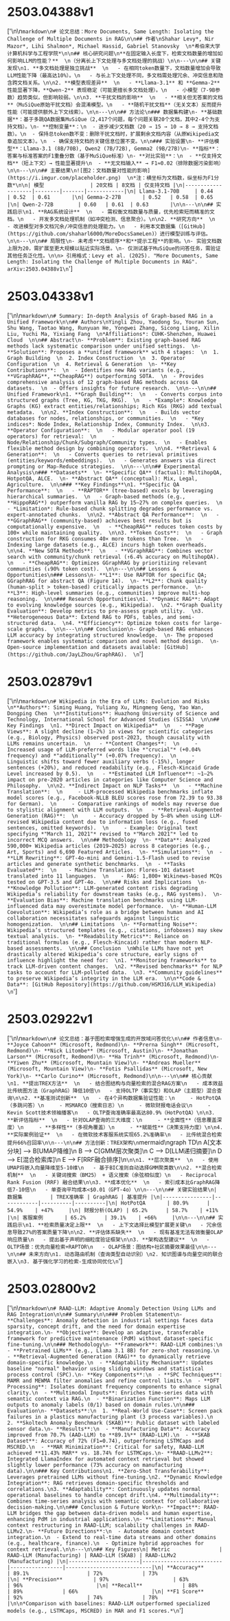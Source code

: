 # 2503.04388v1

['\n\n```markdown\n# 论文总结：More Documents, Same Length: Isolating the Challenge of Multiple Documents in RAG\n\n## 作者\nShahar Levy*, Nir Mazor*, Lihi Shalmon*, Michael Hassid, Gabriel Stanovsky  \n*希伯来大学计算机科学与工程学院*\n\n## 核心研究问题\n**在固定输入长度下，检索文档数量的增加如何影响LLM的性能？**  \n（分离长上下文处理与多文档处理的挑战）\n\n---\n\n## 关键发现\n1. **多文档处理是独立挑战**  \n   - 在相同token数量下，文档数量增加会导致LLM性能下降（最高达10%）。\n   - 与长上下文处理不同，多文档需处理冗余、冲突信息和隐含跨文档关系。\n\n2. **模型表现差异**  \n   - **Llama-3.1** 和 **Gemma-2** 性能显著下降，**Qwen-2** 表现稳定（可能更擅长多文档处理）。\n   - 小模型（7-9B参数）趋势类似，但影响较弱。\n\n3. **干扰文档的影响**  \n   - **相关但无答案的文档**（MuSiQue原始干扰文档）会混淆模型。\n   - **随机干扰文档**（无关文本）反而提升性能（可能提供额外上下文线索）。\n\n---\n\n## 方法论\n### 数据集构建\n- **基础数据**：基于多跳QA数据集MuSiQue（2,417个问题，每个问题关联20个文档，其中2-4个为支持文档）。\n- **控制变量**：\n  - 逐步减少文档数（20 → 15 → 10 → 8 → 支持文档数）。\n  - 保持总token数不变：删除干扰文档时，扩展剩余文档内容（从原Wikipedia文章追加文本）。\n  - 确保支持文档的关键信息位置不变。\n\n### 实验设置\n- **评估模型**：Llama-3.1 (8B/70B), Qwen2 (7B/72B), Gemma2 (9B/27B)\n- **指标**：答案与标准答案的F1重叠分数（基于MuSiQue标准）\n- **对比实验**：\n  - **仅支持文档**（短上下文）→ 性能显著提升\n  - **无文档输入** → F1≈0.02（排除数据污染影响）\n\n---\n\n## 主要结果\n![图2：文档数量对性能的影响](https://i.imgur.com/placeholder.png)  \n*注：横坐标为文档数，纵坐标为F1分数*\n\n| 模型               | 20文档 | 8文档 | 仅支持文档 |\n|--------------------|--------|-------|------------|\n| Llama-3.1-70B     | 0.44   | 0.52  | 0.61       |\n| Gemma-2-27B       | 0.52   | 0.58  | 0.65       |\n| Qwen-2-72B        | 0.60   | 0.61  | 0.63       |\n\n---\n\n## 实践启示\n1. **RAG系统设计**  \n   - 需权衡文档数量与质量，优先检索短而精准的文档。\n   - 开发多文档处理机制（如冲突检测、信息聚合）。\n\n2. **研究方向**  \n   - 改进模型对多文档冗余/冲突信息的处理能力。\n   - 利用本文数据集（[GitHub](https://github.com/shaharl6000/MoreDocsSameLen)）进行模型训练与评估。\n\n---\n\n## 局限性\n- 未考虑**文档顺序**和**提示工程**的影响。\n- 实验文档数上限为20，需扩展至更大规模以贴近实际场景。\n- 仅测试基于MuSiQue的问答任务，需验证其他任务泛化性。\n\n> 引用格式：Levy et al. (2025). "More Documents, Same Length: Isolating the Challenge of Multiple Documents in RAG". arXiv:2503.04388v1\n```']


# 2503.04338v1

['\n\n```markdown\n# Summary: In-depth Analysis of Graph-based RAG in a Unified Framework\n\n## Authors\nYingli Zhou, Yaodong Su, Youran Sun, Shu Wang, Taotao Wang, Runyuan He, Yongwei Zhang, Sicong Liang, Xilin Liu, Yuchi Ma, Yixiang Fang  \n*Affiliations*: CUHK-Shenzhen, Huawei Cloud  \n\n## Abstract\n- **Problem**: Existing graph-based RAG methods lack systematic comparison under unified settings.  \n- **Solution**: Proposes a **unified framework** with 4 stages:  \n  1. Graph Building  \n  2. Index Construction  \n  3. Operator Configuration  \n  4. Retrieval & Generation  \n- **Key Contributions**:  \n  - Identifies new RAG variants (e.g., **VGraphRAG**, **CheapRAG**) outperforming SOTA.  \n  - Provides comprehensive analysis of 12 graph-based RAG methods across QA datasets.  \n  - Offers insights for future research.  \n\n---\n\n## Unified Framework\n1. **Graph Building**:  \n   - Converts corpus into structured graphs (Tree, KG, TKG, RKG).  \n   - *Example*: Knowledge Graphs (KG) extract entities/relationships; Rich KGs (RKG) add textual metadata.  \n\n2. **Index Construction**:  \n   - Builds vector databases for nodes, relationships, or communities.  \n   - *Key indices*: Node Index, Relationship Index, Community Index.  \n\n3. **Operator Configuration**:  \n   - Modular operator pool (19 operators) for retrieval:  \n     - Node/Relationship/Chunk/Subgraph/Community types.  \n   - Enables flexible method design by combining operators.  \n\n4. **Retrieval & Generation**:  \n   - Converts queries to retrieval primitives (entities/keywords/embeddings).  \n   - Generates answers via direct prompting or Map-Reduce strategies.  \n\n---\n\n## Experimental Analysis\n### **Datasets**  \n- **Specific QA** (factual): MultihopQA, HotpotQA, ALCE.  \n- **Abstract QA** (conceptual): Mix, Legal, Agriculture.  \n\n### **Key Findings**\n1. **Specific QA Performance**:  \n   - **RAPTOR** (tree-based) excels by leveraging hierarchical summaries.  \n   - Graph-based methods (e.g., **HippoRAG**) outperform vanilla RAG by 15–27% on complex queries.  \n   - *Limitation*: Rule-based chunk splitting degrades performance vs. expert-annotated chunks.  \n\n2. **Abstract QA Performance**:  \n   - **GGraphRAG** (community-based) achieves best results but is computationally expensive.  \n   - **CheapRAG** reduces token costs by 100× while maintaining quality.  \n\n3. **Token Costs**:  \n   - Graph construction for RKG consumes 40× more tokens than Tree.  \n   - Indexing large datasets (e.g., ALCE) incurs high token overheads.  \n\n4. **New SOTA Methods**:  \n   - **VGraphRAG**: Combines vector search with community/chunk retrieval (↑6.4% accuracy on MultihopQA).  \n   - **CheapRAG**: Optimizes GGraphRAG by prioritizing relevant communities (↓90% token cost).  \n\n---\n\n## Lessons & Opportunities\n### Lessons\n- **L1**: Use RAPTOR for specific QA; GGraphRAG for abstract QA (Figure 14).  \n- **L2**: Chunk quality (human-split > token-based) critically impacts performance.  \n- **L3**: High-level summaries (e.g., communities) improve multi-hop reasoning.  \n\n### Research Opportunities\n1. **Dynamic RAG**: Adapt to evolving knowledge sources (e.g., Wikipedia).  \n2. **Graph Quality Evaluation**: Develop metrics to pre-assess graph utility.  \n3. **Heterogeneous Data**: Extend RAG to PDFs, tables, and semi-structured data.  \n4. **Efficiency**: Optimize token costs for large-scale graphs.  \n\n---\n\n## Conclusion\n- Graph-based RAG enhances LLM accuracy by integrating structured knowledge.  \n- The proposed framework enables systematic comparison and novel method design.  \n- Open-source implementation and datasets available: [GitHub](https://github.com/JayLZhou/GraphRAG).  \n```']


# 2503.02879v1

['\n\n```markdown\n# Wikipedia in the Era of LLMs: Evolution and Risks  \n**Authors**: Siming Huang, Yuliang Xu, Mingmeng Geng, Yao Wan, Dongping Chen  \n**Institutions**: Huazhong University of Science and Technology, International School for Advanced Studies (SISSA)  \n\n## Key Findings  \n1. **Direct Impact on Wikipedia**  \n   - **Page Views**: A slight decline (1–2%) in views for scientific categories (e.g., Biology, Physics) observed post-2023, though causality with LLMs remains uncertain.  \n   - **Content Changes**:  \n     - Increased usage of LLM-preferred words like *"crucial"* (+0.04% frequency) and *"additionally"* (+0.07% frequency).  \n     - Linguistic shifts toward fewer auxiliary verbs (-15%), longer sentences (+20%), and reduced readability (e.g., Flesch-Kincaid Grade Level increased by 0.5).  \n   - **Estimated LLM Influence**: ~1–2% impact on pre-2020 articles in categories like Computer Science and Philosophy.  \n\n2. **Indirect Impact on NLP Tasks**  \n   - **Machine Translation**:  \n     - LLM-processed Wikipedia benchmarks inflate model scores (e.g., Facebook-NLLB BLEU scores rose from 72.39 to 93.38 for German).  \n     - Comparative rankings of models may reverse due to stylistic alignment with LLM outputs.  \n   - **Retrieval-Augmented Generation (RAG)**:  \n     - Accuracy dropped by 5–8% when using LLM-revised Wikipedia content due to information loss (e.g., fused sentences, omitted keywords).  \n     - Example: Original text specifying *"March 11, 2021"* revised to *"March 2021"* led to incorrect MCQ answers.  \n\n## Methodology  \n- **Data**: Analyzed 590,000+ Wikipedia articles (2019–2025) across 8 categories (e.g., Art, Sports) and 6,690 Featured Articles.  \n- **Simulations**:  \n  - **LLM Rewriting**: GPT-4o-mini and Gemini-1.5-Flash used to revise articles and generate synthetic benchmarks.  \n  - **Tasks Evaluated**:  \n    - Machine Translation: Flores-101 dataset translated into 11 languages.  \n    - RAG: 1,800+ Wikinews-based MCQs tested on GPT-3.5 and GPT-4o.  \n\n## Risks and Implications  \n- **Knowledge Pollution**: LLM-generated content risks degrading Wikipedia’s reliability for downstream tasks (e.g., RAG systems).  \n- **Evaluation Bias**: Machine translation benchmarks using LLM-influenced data may overestimate model performance.  \n- **Human-LLM Coevolution**: Wikipedia’s role as a bridge between human and AI collaboration necessitates safeguards against linguistic homogenization.  \n\n## Limitations  \n- **Formatting Noise**: Wikipedia’s structured templates (e.g., citations, infoboxes) may skew textual analysis.  \n- **Readability Metrics**: Reliance on traditional formulas (e.g., Flesch-Kincaid) rather than modern NLP-based assessments.  \n\n## Conclusion  \nWhile LLMs have not yet drastically altered Wikipedia’s core structure, early signs of influence highlight the need for:  \n1. **Monitoring frameworks** to track LLM-driven content changes.  \n2. **Revised benchmarks** for NLP tasks to account for LLM-polluted data.  \n3. **Community guidelines** to preserve Wikipedia’s integrity in the LLM era.  \n\n**Code & Data**: [GitHub Repository](https://github.com/HSM316/LLM_Wikipedia)  \n```']


# 2503.02922v1

['\n\n```markdown\n# 论文总结：基于图检索增强生成的开放域问答优化\n\n## 作者信息\n- **Joyce Cahoon** (Microsoft, Redmond)\n- **Prerna Singh** (Microsoft, Redmond)\n- **Nick Litombe** (Microsoft, Austin)\n- **Jonathan Larson** (Microsoft, Redmond)\n- **Ha Trinh** (Microsoft, Redmond)\n- **Yiwen Zhu** (Microsoft, Mountain View)\n- **Andreas Mueller** (Microsoft, Mountain View)\n- **Fotis Psallidas** (Microsoft, New York)\n- **Carlo Curino** (Microsoft, Redmond)\n\n---\n\n## 核心贡献\n1. **提出TREX方法**  \n   - 结合图结构与向量检索的混合RAG方案\n   - 成本效益比传统图方法（GraphRAG）降低10倍\n   - 支持OLTP（事实型）和OLAP（主题型）混合查询\n\n2. **基准测试创新**  \n   - 在4个异构数据集验证性能：\n     - HotPotQA（多跳问答）\n     - MSMARCO（搜索日志）\n     - 微软财报电话会议\n     - Kevin Scott技术领袖播客\n   - OLTP查询准确率最高达80.9%（HotPotQA）\n\n3. **新评估指标**  \n   - 针对OLAP查询的三大维度：\n     - **全面性**（信息覆盖深度）\n     - **多样性**（多视角覆盖）\n     - **赋能性**（决策支持力度）\n\n4. **实际案例验证**  \n   - 在微软技术客服系统实现65.2%准确率\n   - 比传统混合检索提升66%召回率\n\n---\n\n## 方法创新：TREX架构\n```mermaid\ngraph TD\n    A[文本分块] --> B[UMAP降维]\n    B --> C[GMM层次聚类]\n    C --> D[LLM递归摘要]\n    D --> E[混合检索库]\n    E --> F[RRF融合排序]\n```\n\n1. **层次聚类**  \n   - 使用UMAP将嵌入向量降维至5-10维\n   - 基于BIC准则自动选择GMM聚类数\n\n2. **混合检索机制**  \n   - 关键词搜索（BM25） + 语义搜索（余弦相似度）\n   - Reciprocal Rank Fusion (RRF) 融合结果\n\n3. **成本优化**  \n   - 索引成本比GraphRAG降低7-10倍\n   - 单查询平均成本<$0.01（GPT-4o）\n\n---\n\n## 关键实验结果\n| 数据集         | TREX准确率 | GraphRAG | 基准提升 |\n|----------------|------------|----------|----------|\n| HotPotQA       | 80.9%      | 54.9%    | +47%     |\n| 财报分析(OLAP) | 65.2%      | 58.7%    | +11%     |\n| 客服案例       | 65.2%      | 39.1%    | +66%     |\n\n---\n\n## 实践启示\n1. **检索质量决定上限**  \n   - 上下文选择比模型扩展更关键\n   - 冗余信息导致27%的答案质量下降\n\n2. **评估体系缺失**  \n   - 现有基准无法有效衡量OLAP响应质量\n   - 提出基于声明的细粒度验证框架\n\n3. **架构选型建议**  \n   - OLTP场景：优先向量检索+RAPTOR\n   - OLAP场景：图结构+社区摘要效果最佳\n\n---\n\n## 未来方向\n1. 动态路由机制（查询类型自动识别）\n2. 知识图谱与向量空间的联合嵌入\n3. 基于强化学习的检索-生成协同优化\n```']


# 2503.02800v2

['\n\n```markdown\n# RAAD-LLM: Adaptive Anomaly Detection Using LLMs and RAG Integration\n\n## Summary\n\n### Problem Statement\n- **Challenges**: Anomaly detection in industrial settings faces data sparsity, concept drift, and the need for domain expertise integration.\n- **Objective**: Develop an adaptive, transferable framework for predictive maintenance (PdM) without dataset-specific fine-tuning.\n\n### Methodology\n- **Framework**: RAAD-LLM combines:\n  - **Pretrained LLMs** (e.g., Llama 3.1 8B) for zero-shot reasoning.\n  - **Retrieval-Augmented Generation (RAG)** to dynamically retrieve domain-specific knowledge.\n  - **Adaptability Mechanism**: Updates baseline "normal" behavior using sliding windows and statistical process control (SPC).\n- **Key Components**:\n  - **SPC Techniques**: MAMR and MEWMA filter anomalies and refine control limits.\n  - **DFT Processing**: Isolates dominant frequency components to enhance signal clarity.\n  - **Multimodal Inputs**: Enriches time-series data with semantic context via RAG.\n  - **Binarization Function**: Maps LLM outputs to anomaly labels (0/1) based on domain rules.\n\n### Evaluation\n- **Datasets**:\n  1. **Real-World Use-Case**: Screen pack failures in a plastics manufacturing plant (3 process variables).\n  2. **Skoltech Anomaly Benchmark (SKAB)**: Public dataset with labeled sensor data.\n- **Results**:\n  - **Manufacturing Data**: Accuracy improved from 70.7% (AAD-LLM) to **89.1%** (RAAD-LLM).\n  - **SKAB Dataset**: Accuracy of 72% (F1=0.74), outperforming LSTMCaps and MSCRED.\n  - **MAR Minimization**: Critical for safety, RAAD-LLM achieved **11.43% MAR** vs. 18.74% for LSTMCaps.\n- **RAAD-LLMv2**: Integrated LlamaIndex for automated context retrieval but showed slightly lower performance (73% accuracy on manufacturing data).\n\n### Key Contributions\n1. **Zero-Shot Transferability**: Leverages pretrained LLMs without fine-tuning.\n2. **Dynamic Knowledge Integration**: RAG retrieves domain-specific thresholds and correlations.\n3. **Adaptability**: Continuously updates normal operational baselines to handle concept drift.\n4. **Multimodality**: Combines time-series analysis with semantic context for collaborative decision-making.\n\n### Conclusion & Future Work\n- **Impact**: RAAD-LLM bridges the gap between data-driven models and human expertise, enhancing PdM in industrial applications.\n- **Limitations**: Manual context restructuring in RAAD-LLM; scalability challenges in RAAD-LLMv2.\n- **Future Directions**:\n  - Automate domain context integration.\n  - Extend to real-time data streams and other domains (e.g., healthcare, finance).\n  - Optimize hybrid approaches for context retrieval.\n\n---\n\n## Key Figures\n| Metric                | RAAD-LLM (Manufacturing) | RAAD-LLM (SKAB) | RAAD-LLMv2 (Manufacturing) |\n|-----------------------|--------------------------|-----------------|----------------------------|\n| **Accuracy**          | 89.1%                   | 72%             | 73%                        |\n| **Precision**          | 97%                     | 63%             | 96%                        |\n| **Recall**             | 88%                     | 89%             | 66%                        |\n| **F1 Score**           | 92%                     | 74%             | 78%                        |\n\n*Comparison with baselines: RAAD-LLM outperformed specialized models (e.g., LSTMCaps, MSCRED) in MAR and F1 scores.*\n```']


